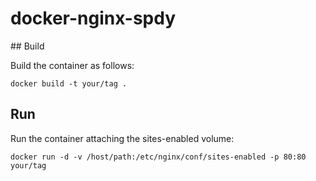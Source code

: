 # docker-nginx-spdy

## Build

Build the container as follows:

`docker build -t your/tag .`

## Run

Run the container attaching the sites-enabled volume:

`docker run -d -v /host/path:/etc/nginx/conf/sites-enabled -p 80:80 your/tag` 